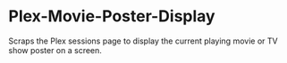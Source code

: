 # Plex-Movie-Poster-Display
Scraps the Plex sessions page to display the current playing movie or TV show poster on a screen.
